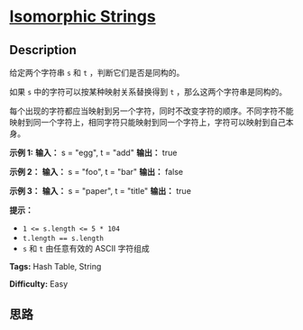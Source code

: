 # [Isomorphic Strings][title]

## Description

给定两个字符串 `s` 和 `t` ，判断它们是否是同构的。

如果 `s` 中的字符可以按某种映射关系替换得到 `t` ，那么这两个字符串是同构的。

每个出现的字符都应当映射到另一个字符，同时不改变字符的顺序。不同字符不能映射到同一个字符上，相同字符只能映射到同一个字符上，字符可以映射到自己本身。



**示例 1:**
            **输入：** s = "egg", t = "add"    **输出：** true    

**示例 2：**
            **输入：** s = "foo", t = "bar"    **输出：** false

**示例 3：**
            **输入：** s = "paper", t = "title"    **输出：** true



**提示：**

  * `1 <= s.length <= 5 * 104`
  * `t.length == s.length`
  * `s` 和 `t` 由任意有效的 ASCII 字符组成


**Tags:** Hash Table, String

**Difficulty:** Easy

## 思路

[title]: https://leetcode-cn.com/problems/isomorphic-strings
